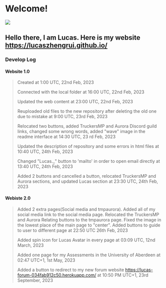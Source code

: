 # Welcome!

![](https://i.imgur.com/x575xTL.gif)

## Hello there, I am Lucas. Here is my website https://lucaszhengrui.github.io/

### **Develop Log**

#### **Website 1.0**
> Created at 1:00 UTC, 22nd Feb, 2023
> 
> Connected with the local folder at 16:00 UTC, 22nd Feb, 2023
> 
> Updated the web content at 23:00 UTC, 22nd Feb, 2023
> 
> Reuploaded old files to the new repository after deleting the old one due to mistake at 9:00 UTC, 23rd Feb, 2023
>
> Relocated two buttons, added TruckersMP and Aurora Discord guild links, changed some wrong words, added "wave" image in the readme interface at 14:30 UTC, 23 rd Feb, 2023
> 
> Updated the description of repository and some errors in html files at 10:40 UTC, 24th Feb, 2023
>
> Changed "Lucas._" button to 'mailto' in order to open email directly at 13:40 UTC, 24th Feb, 2023
> 
> Added 2 buttons and cancelled a button, relocated TruckersMP and Aurora sections, and updated Lucas section at 23:30 UTC, 24th Feb, 2023

#### **Webiste 2.0**

> Added 2 extra pages(Social media and tmpaurora). Added all of my social media link to the social media page. Relocated the TruckersMP and Aurora Relating buttons to the tmpaurora page. Fixed the image in the lowest place of the main page to "center". Added buttons to guide to user to different page at 22:50 UTC 26th Feb, 2023
> 
> Added spin icon for Lucas Avatar in every page at 03:09 UTC, 12nd March, 2023
> 
> Added one page for my Assessments in the University of Aberdeen at 02:47 UTC+1, 1st May, 2023
>
> Added a button to redirect to my new forum website https://lucas-forum-034fab912c50.herokuapp.com/ at 10:50 PM UTC+1, 23rd September, 2023